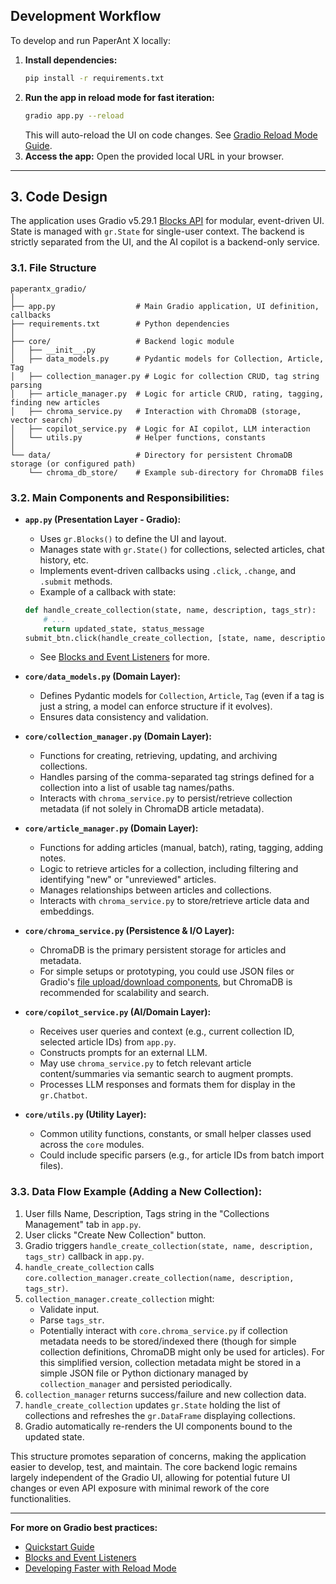 ## Development Workflow

To develop and run PaperAnt X locally:

1. **Install dependencies:**
   ```bash
   pip install -r requirements.txt
   ```
2. **Run the app in reload mode for fast iteration:**
   ```bash
   gradio app.py --reload
   ```
   This will auto-reload the UI on code changes. See [Gradio Reload Mode Guide](https://www.gradio.app/guides/developing-faster-with-reload-mode/).
3. **Access the app:**
   Open the provided local URL in your browser.

---

## 3. Code Design

The application uses Gradio v5.29.1   [Blocks API](https://www.gradio.app/guides/blocks-and-event-listeners) for modular, event-driven UI. State is managed with `gr.State` for single-user context. The backend is strictly separated from the UI, and the AI copilot is a backend-only service.

### 3.1. File Structure
```
paperantx_gradio/
│
├── app.py                  # Main Gradio application, UI definition, callbacks
├── requirements.txt        # Python dependencies
│
├── core/                   # Backend logic module
│   ├── __init__.py
│   ├── data_models.py      # Pydantic models for Collection, Article, Tag
│   ├── collection_manager.py # Logic for collection CRUD, tag string parsing
│   ├── article_manager.py  # Logic for article CRUD, rating, tagging, finding new articles
│   ├── chroma_service.py   # Interaction with ChromaDB (storage, vector search)
│   ├── copilot_service.py  # Logic for AI copilot, LLM interaction
│   └── utils.py            # Helper functions, constants
│
└── data/                   # Directory for persistent ChromaDB storage (or configured path)
    └── chroma_db_store/    # Example sub-directory for ChromaDB files
```

### 3.2. Main Components and Responsibilities:

*   **`app.py` (Presentation Layer - Gradio):**
    *   Uses `gr.Blocks()` to define the UI and layout.
    *   Manages state with `gr.State()` for collections, selected articles, chat history, etc.
    *   Implements event-driven callbacks using `.click`, `.change`, and `.submit` methods.
    *   Example of a callback with state:
      ```python
      def handle_create_collection(state, name, description, tags_str):
          # ...
          return updated_state, status_message
      submit_btn.click(handle_create_collection, [state, name, description, tags_str], [state, status])
      ```
    *   See [Blocks and Event Listeners](https://www.gradio.app/guides/blocks-and-event-listeners) for more.

*   **`core/data_models.py` (Domain Layer):**
    *   Defines Pydantic models for `Collection`, `Article`, `Tag` (even if a tag is just a string, a model can enforce structure if it evolves).
    *   Ensures data consistency and validation.

*   **`core/collection_manager.py` (Domain Layer):**
    *   Functions for creating, retrieving, updating, and archiving collections.
    *   Handles parsing of the comma-separated tag strings defined for a collection into a list of usable tag names/paths.
    *   Interacts with `chroma_service.py` to persist/retrieve collection metadata (if not solely in ChromaDB article metadata).

*   **`core/article_manager.py` (Domain Layer):**
    *   Functions for adding articles (manual, batch), rating, tagging, adding notes.
    *   Logic to retrieve articles for a collection, including filtering and identifying "new" or "unreviewed" articles.
    *   Manages relationships between articles and collections.
    *   Interacts with `chroma_service.py` to store/retrieve article data and embeddings.

*   **`core/chroma_service.py` (Persistence & I/O Layer):**
    *   ChromaDB is the primary persistent storage for articles and metadata.
    *   For simple setups or prototyping, you could use JSON files or Gradio's [file upload/download components](https://www.gradio.app/guides/using-blocks-like-functions), but ChromaDB is recommended for scalability and search.

*   **`core/copilot_service.py` (AI/Domain Layer):**
    *   Receives user queries and context (e.g., current collection ID, selected article IDs) from `app.py`.
    *   Constructs prompts for an external LLM.
    *   May use `chroma_service.py` to fetch relevant article content/summaries via semantic search to augment prompts.
    *   Processes LLM responses and formats them for display in the `gr.Chatbot`.

*   **`core/utils.py` (Utility Layer):**
    *   Common utility functions, constants, or small helper classes used across the `core` modules.
    *   Could include specific parsers (e.g., for article IDs from batch import files).

### 3.3. Data Flow Example (Adding a New Collection):
1.  User fills Name, Description, Tags string in the "Collections Management" tab in `app.py`.
2.  User clicks "Create New Collection" button.
3.  Gradio triggers `handle_create_collection(state, name, description, tags_str)` callback in `app.py`.
4.  `handle_create_collection` calls `core.collection_manager.create_collection(name, description, tags_str)`.
5.  `collection_manager.create_collection` might:
    *   Validate input.
    *   Parse `tags_str`.
    *   Potentially interact with `core.chroma_service.py` if collection metadata needs to be stored/indexed there (though for simple collection definitions, ChromaDB might only be used for articles). For this simplified version, collection metadata might be stored in a simple JSON file or Python dictionary managed by `collection_manager` and persisted periodically.
6.  `collection_manager` returns success/failure and new collection data.
7.  `handle_create_collection` updates `gr.State` holding the list of collections and refreshes the `gr.DataFrame` displaying collections.
8.  Gradio automatically re-renders the UI components bound to the updated state.

This structure promotes separation of concerns, making the application easier to develop, test, and maintain. The core backend logic remains largely independent of the Gradio UI, allowing for potential future UI changes or even API exposure with minimal rework of the core functionalities.

---

**For more on Gradio best practices:**
- [Quickstart Guide](https://www.gradio.app/guides/quickstart)
- [Blocks and Event Listeners](https://www.gradio.app/guides/blocks-and-event-listeners)
- [Developing Faster with Reload Mode](https://www.gradio.app/guides/developing-faster-with-reload-mode)